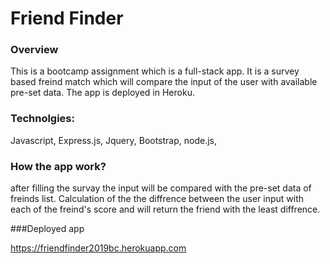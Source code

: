 # Friend Finder
### Overview

This is a bootcamp assignment which is a full-stack app.
It is a survey based freind match which will compare the input of the user with available pre-set data.
The app is deployed in Heroku.


### Technolgies:
Javascript, Express.js, Jquery, Bootstrap, node.js, 

### How the app work?

after filling the survay the input will be compared with the pre-set data of freinds list. 
Calculation of the the diffrence between the user input with each of the freind's score and will return the friend with the least diffrence. 

###Deployed app

https://friendfinder2019bc.herokuapp.com
